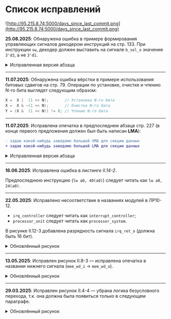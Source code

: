 # Список исправлений

![http://95.215.8.74:5000/days_since_last_commit.png](http://95.215.8.74:5000/days_since_last_commit.png)

**25.08.2025**: Обнаружена ошибка в примере формирования управляющих сигналов декодером инструкций на стр. 133. При инструкции `sw`, декодер должен выставить на сигнале `b_sel_o` значение `3'd3`, а не `3'd1`.

<details>
  <summary> Исправленная версия абзаца </summary>

  > Пример: для выполнения инструкции записи 32-бит данных из регистрового файла во внешнюю память (инструкции `sw`), дешифратор должен направить в АЛУ два операнда (базовый адрес и смещение) вместе с кодом операции АЛУ (сложения) для вычисления адреса записи. Базовый адрес берется из регистрового файла, а смещение является непосредственным операндом инструкции S-типа. Таким образом для вычисления адреса записи декодер должен выставить следующие значения на выходах:
  >
  > - `a_sel_o = 2'd0`,
  > - `b_sel_o = 3'd3`,
  > - `alu_op_o= ALU_ADD`.

</details>

---

**11.07.2025**: Обнаружена ошибка вёрстки в примере использования битовых сдвигов на стр. 79. Операции по установке, очистке и чтению N-го бита выглядят следующим образом:

```C++
X =  X |  (1 << N);       // Установка N-го бита
X =  X & ~(1 << N);       // Очистка N-го бита
Y = (X &  (1 << N)) != 0; // Чтение N-го бита
```

---

**11.07.2025**: Исправлена опечатка в предпоследнем абзаце стр. 227 (в конце первого предложения должен был быть написан **LMA**):

```diff
- задав какой-нибудь заведомо большой VMA для секции данных
+ задав какой-нибудь заведомо большой LMA для секции данных
```

<details>
<summary> Исправленная версия абзаца </summary>

> Таким образом, мы можем сделать общие VMA (процессор, обращаясь к секциям инструкций и данных будет использовать пересекающееся адресное пространство), а конфликт размещения секций компоновщиком разрешить, задав какой-нибудь заведомо большой LMA для секции данных. В последствии, мы просто проигнорируем этот адрес, проинициализировав память данных начиная с нуля.

</details>

---

**16.06.2025**: Исправлена ошибка в _листинге II.14-2_.

Предпоследнюю инструкцию (`lw a0, 40(a0)`) следует читать как `lw a0, 24(a0)`.

---

**22.05.2025**: Исправлено несоответствие в названиях модулей в ЛР10-12.

- `irq_controller` следует читать как `interrupt_controller`;
- `processor_unit` следует читать как `processor_system`.

В рисунке II.12-3 добавлена разрядность сигнала `irq_ret_o` (должна быть 16 бит).

<details>
<summary> Обновлённый рисунок </summary>

![.pic/Labs/lab_12_daisy_chain/fig_03.drawio.svg](.pic/Labs/lab_12_daisy_chain/fig_03.drawio.svg)

_Рисунок II.12-3. Структурная схема блока приоритетных прерываний._

</details>

---

**13.05.2025**: Исправлен рисунок II.8-3 — исправлена опечатка в названии нижнего сигнала (`mem_wd_i` → `mem_wd_o`).

<details>
<summary> Обновлённый рисунок </summary>

![.pic/Labs/lab_08_lsu/fig_03.wavedrom.svg](.pic/Labs/lab_08_lsu/fig_03.wavedrom.svg)

Рисунок II.8-3. Временна́я диаграмма запросов на запись со стороны ядра и сигнала mem_wd_o.

</details>

---

**29.03.2025**: Исправлен рисунок II.4-4 — убрана логика безусловного перехода, т.к. она должна была появиться только в следующем параграфе.

<details>
<summary> Обновлённый рисунок </summary>

![.pic/Labs/lab_04_cybercobra/ppd_4.drawio.svg](.pic/Labs/lab_04_cybercobra/ppd_4.drawio.svg)

Рисунок II.4-4. Реализация условного перехода.

</details>
